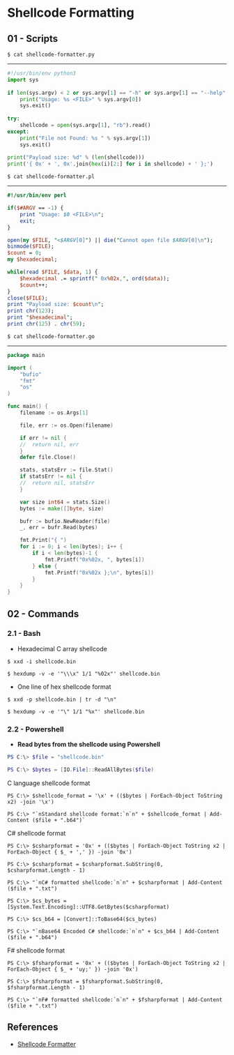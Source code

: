 # Shellcode Formatting

## 01 - Scripts

`$ cat shellcode-formatter.py`

---

```python
#!/usr/bin/env python3  
import sys  
  
if len(sys.argv) < 2 or sys.argv[1] == "-h" or sys.argv[1] == "--help":  
    print("Usage: %s <FILE>" % sys.argv[0])  
    sys.exit()  
  
try:  
    shellcode = open(sys.argv[1], "rb").read()  
except:  
    print("File not Found: %s " % sys.argv[1])  
    sys.exit()  
  
print("Payload size: %d" % (len(shellcode)))  
print('{ 0x' + ', 0x'.join(hex(i)[2:] for i in shellcode) + ' };')
```

`$ cat shellcode-formatter.pl`

---

```perl
#!/usr/bin/env perl

if($#ARGV == -1) {
    print "Usage: $0 <FILE>\n";
    exit;
}

open(my $FILE, "<$ARGV[0]") || die("Cannot open file $ARGV[0]\n");
binmode($FILE);
$count = 0;
my $hexadecimal;

while(read $FILE, $data, 1) {
    $hexadecimal .= sprintf(" 0x%02x,", ord($data));
    $count++;
}
close($FILE);
print "Payload size: $count\n";
print chr(123);
print "$hexadecimal";
print chr(125) . chr(59);
```

`$ cat shellcode-formatter.go`

---

```go
package main

import (
    "bufio"
    "fmt"
    "os"
)

func main() {
    filename := os.Args[1]

    file, err := os.Open(filename)

    if err != nil {
    //  return nil, err
    }
    defer file.Close()

    stats, statsErr := file.Stat()
    if statsErr != nil {
    //  return nil, statsErr
    }

    var size int64 = stats.Size()
    bytes := make([]byte, size)

    bufr := bufio.NewReader(file)
    _, err = bufr.Read(bytes)

    fmt.Print("{ ")
    for i := 0; i < len(bytes); i++ {
        if i < len(bytes)-1 {
            fmt.Printf("0x%02x, ", bytes[i])
        } else {
            fmt.Printf("0x%02x };\n", bytes[i])
        }
    }
}

```

## 02 - Commands

### 2.1 - Bash

- Hexadecimal C array shellcode

`$ xxd -i shellcode.bin`

`$ hexdump -v -e '"\\\x" 1/1 "%02x"' shellcode.bin`

- One line of hex shellcode format

`$ xxd -p shellcode.bin | tr -d "\n"`

`$ hexdump -v -e '"\" 1/1 "%x"' shellcode.bin`

### 2.2 - Powershell

- **Read bytes from the shellcode using Powershell**

```powershell
PS C:\> $file = "shellcode.bin"

PS C:\> $bytes = [IO.File]::ReadAllBytes($file)
```

C language shellcode format

```
PS C:\> $shellcode_format = '\x' + (($bytes | ForEach-Object ToString x2) -join '\x')

PS C:\> "`nStandard shellcode format:`n`n" + $shellcode_format | Add-Content ($file + ".b64")`
```

C# shellcode format

```
PS C:\> $csharpformat = '0x' + (($bytes | ForEach-Object ToString x2 | ForEach-Object { $_ + ',' }) -join '0x')

PS C:\> $csharpformat = $csharpformat.SubString(0, $csharpformat.Length - 1)

PS C:\> "`nC# formatted shellcode:`n`n" + $csharpformat | Add-Content ($file + ".txt")

PS C:\> $cs_bytes = [System.Text.Encoding]::UTF8.GetBytes($csharpformat)

PS C:\> $cs_b64 = [Convert]::ToBase64($cs_bytes)

PS C:\> "`nBase64 Encoded C# shellcode:`n`n" + $cs_b64 | Add-Content ($file + ".b64")
```

F# shellcode format

```
PS C:\> $fsharpformat = '0x' + (($bytes | ForEach-Object ToString x2 | ForEach-Object { $_ + 'uy;' }) -join '0x')

PS C:\> $fsharpformat = $fsharpformat.SubString(0, $fsharpformat.Length - 1)

PS C:\> "`nF# formatted shellcode:`n`n" + $fsharpformat | Add-Content ($file + ".txt")
```

## References

- [Shellcode Formatter](https://www.redteam.cafe/red-team/shellcode-injection/shellcode-formatter)